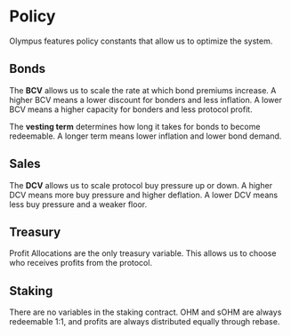 # Policy

Olympus features policy constants that allow us to optimize the system.

## Bonds

The **BCV** allows us to scale the rate at which bond premiums increase. A higher BCV means a lower discount for bonders and less inflation. A lower BCV means a higher capacity for bonders and less protocol profit.

The **vesting term** determines how long it takes for bonds to become redeemable. A longer term means lower inflation and lower bond demand.

## Sales

The **DCV** allows us to scale protocol buy pressure up or down. A higher DCV means more buy pressure and higher deflation. A lower DCV means less buy pressure and a weaker floor.

## Treasury

Profit Allocations are the only treasury variable. This allows us to choose who receives profits from the protocol.

## Staking

There are no variables in the staking contract. OHM and sOHM are always redeemable 1:1, and profits are always distributed equally through rebase.
